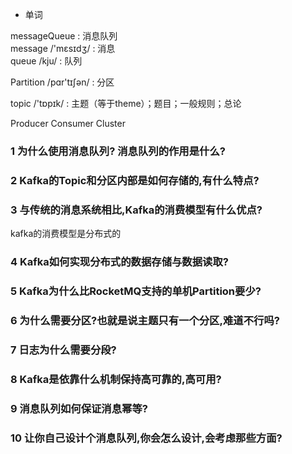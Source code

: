* 单词

messageQueue : 消息队列  <br>
  message /'mɛsɪdʒ/ : 消息  <br>
  queue /kju/ : 队列
  
  Partition /pɑr'tɪʃən/ : 分区
  
  topic /'tɒpɪk/ : 主题（等于theme）；题目；一般规则；总论
  
  Producer
  Consumer
  Cluster
  
  
  

### 1 为什么使用消息队列? 消息队列的作用是什么?





### 2 Kafka的Topic和分区内部是如何存储的,有什么特点?

### 3 与传统的消息系统相比,Kafka的消费模型有什么优点?

  kafka的消费模型是分布式的
  
  
### 4 Kafka如何实现分布式的数据存储与数据读取?


### 5 Kafka为什么比RocketMQ支持的单机Partition要少?

### 6 为什么需要分区?也就是说主题只有一个分区,难道不行吗?


### 7 日志为什么需要分段?

### 8 Kafka是依靠什么机制保持高可靠的,高可用?

### 9 消息队列如何保证消息幂等?

### 10 让你自己设计个消息队列,你会怎么设计,会考虑那些方面?





